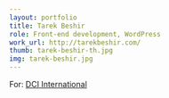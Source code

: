 ```yaml
---
layout: portfolio
title: Tarek Beshir
role: Front-end development, WordPress
work_url: http://tarekbeshir.com/
thumb: tarek-beshir-th.jpg
img: tarek-beshir.jpg
---
```

For: <a href="http://dci-international.com" target="_blank">DCI International</a>
